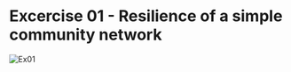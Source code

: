 # Excercise 01 - Resilience of a simple community network
![Ex01](https://nikolablagojevic.github.io/pyrecodes/html/_images/Example_1_Community.png)

